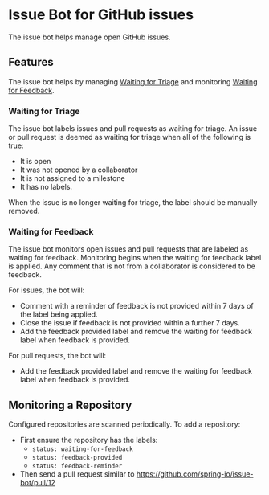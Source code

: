 # Issue Bot for GitHub issues

The issue bot helps manage open GitHub issues.

## Features

The issue bot helps by managing [Waiting for Triage](waiting-for-triage) and monitoring [Waiting for Feedback](waiting-for-feedback).

### Waiting for Triage

The issue bot labels issues and pull requests as waiting for triage.
An issue or pull request is deemed as waiting for triage when all of the following is true:
* It is open
* It was not opened by a collaborator
* It is not assigned to a milestone
* It has no labels.

When the issue is no longer waiting for triage, the label should be manually removed.

### Waiting for Feedback

The issue bot monitors open issues and pull requests that are labeled as waiting for
feedback. Monitoring begins when the waiting for feedback label is applied. Any comment
that is not from a collaborator is considered to be feedback.

For issues, the bot will:

* Comment with a reminder of feedback is not provided within 7 days of the label being
  applied.
* Close the issue if feedback is not provided within a further 7 days.
* Add the feedback provided label and remove the waiting for feedback label when feedback
  is provided.

For pull requests, the bot will:

* Add the feedback provided label and remove the waiting for feedback label when feedback
  is provided.

## Monitoring a Repository

Configured repositories are scanned periodically.
To add a repository:

* First ensure the repository has the labels:
  * `status: waiting-for-feedback`
  * `status: feedback-provided`
  * `status: feedback-reminder`
* Then send a pull request similar to https://github.com/spring-io/issue-bot/pull/12
